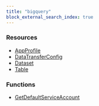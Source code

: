 ```yaml
---
title: "bigquery"
block_external_search_index: true
---
```


<!-- WARNING: this file was generated by Pulumi Docs Generator. -->
<!-- Do not edit by hand unless you're certain you know what you are doing! -->

<style>
  table td p { margin-top: 0; margin-bottom: 0; }
</style>

<h3>Resources</h3>
<ul class="api">
    <li><a href="appprofile"><span class="symbol resource"></span>AppProfile</a></li>
    <li><a href="datatransferconfig"><span class="symbol resource"></span>DataTransferConfig</a></li>
    <li><a href="dataset"><span class="symbol resource"></span>Dataset</a></li>
    <li><a href="table"><span class="symbol resource"></span>Table</a></li>
</ul>

<h3>Functions</h3>
<ul class="api">
    <li><a href="getdefaultserviceaccount"><span class="symbol datasource"></span>GetDefaultServiceAccount</a></li>
</ul>

